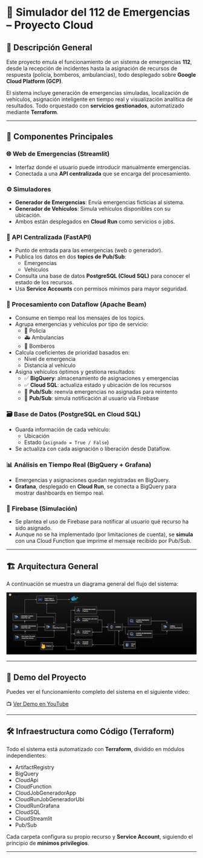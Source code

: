 
# 🚨 Simulador del 112 de Emergencias – Proyecto Cloud

## 📝 Descripción General

Este proyecto emula el funcionamiento de un sistema de emergencias **112**, desde la recepción de incidentes hasta la asignación de recursos de respuesta (policía, bomberos, ambulancias), todo desplegado sobre **Google Cloud Platform (GCP)**.

El sistema incluye generación de emergencias simuladas, localización de vehículos, asignación inteligente en tiempo real y visualización analítica de resultados. Todo orquestado con **servicios gestionados**, automatizado mediante **Terraform**.

---

## 🧩 Componentes Principales

### 🌐 Web de Emergencias (Streamlit)
- Interfaz donde el usuario puede introducir manualmente emergencias.
- Conectada a una **API centralizada** que se encarga del procesamiento.

### ⚙️ Simuladores
- **Generador de Emergencias**: Envía emergencias ficticias al sistema.
- **Generador de Vehículos**: Simula vehículos disponibles con su ubicación.
- Ambos están desplegados en **Cloud Run** como servicios o jobs.

### 🚪 API Centralizada (FastAPI)
- Punto de entrada para las emergencias (web o generador).
- Publica los datos en dos **topics de Pub/Sub**:
  - Emergencias
  - Vehículos
- Consulta una base de datos **PostgreSQL (Cloud SQL)** para conocer el estado de los recursos.
- Usa **Service Accounts** con permisos mínimos para mayor seguridad.

### 🔄 Procesamiento con Dataflow (Apache Beam)
- Consume en tiempo real los mensajes de los topics.
- Agrupa emergencias y vehículos por tipo de servicio:
  - 🚓 Policía
  - 🚑 Ambulancias
  - 🚒 Bomberos
- Calcula coeficientes de prioridad basados en:
  - Nivel de emergencia
  - Distancia al vehículo
- Asigna vehículos óptimos y gestiona resultados:
  - ✅ **BigQuery**: almacenamiento de asignaciones y emergencias
  - ✅ **Cloud SQL**: actualiza estado y ubicación de los recursos
  - 🔁 **Pub/Sub**: reenvía emergencias no asignadas para reintento
  - 📩 **Pub/Sub**: simula notificación al usuario vía Firebase

### 🗃️ Base de Datos (PostgreSQL en Cloud SQL)
- Guarda información de cada vehículo:
  - Ubicación
  - Estado (`asignado = True / False`)
- Se actualiza con cada asignación o liberación desde Dataflow.

### 📊 Análisis en Tiempo Real (BigQuery + Grafana)
- Emergencias y asignaciones quedan registradas en BigQuery.
- **Grafana**, desplegado en **Cloud Run**, se conecta a BigQuery para mostrar dashboards en tiempo real.

### 🔔 Firebase (Simulación)
- Se plantea el uso de Firebase para notificar al usuario qué recurso ha sido asignado.
- Aunque no se ha implementado (por limitaciones de cuenta), se **simula** con una Cloud Function que imprime el mensaje recibido por Pub/Sub.

---

## 🏗️ Arquitectura General

A continuación se muestra un diagrama general del flujo del sistema:

![Arquitectura del proyecto](data.jpg)  

---

## 🎥 Demo del Proyecto

Puedes ver el funcionamiento completo del sistema en el siguiente video:

📺 [Ver Demo en YouTube](https://www.youtube.com/watch?v=RijW_lruL7w)

---

## 🛠️ Infraestructura como Código (Terraform)

Todo el sistema está automatizado con **Terraform**, dividido en módulos independientes:
- ArtifactRegistry
- BigQuery
- CloudApi
- CloudFunction
- CloudJobGeneradorApp
- CloudRunJobGeneradorUbi
- CloudRunGrafana
- CloudSQL
- CloudStreamlit
- Pub/Sub

Cada carpeta configura su propio recurso y **Service Account**, siguiendo el principio de **mínimos privilegios**.

---
